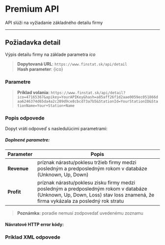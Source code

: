 # Premium API
API slúži na vyžiadanie základného detailu firmy

---
## Požiadavka detail
Výpis detailu firmy na základe parametra *ico*
> **Dopytovaná URL**: ```https://www.finstat.sk/api/detail```<br />
> **Hash parameter**: {ico}
### Parametre
[](../parts/parameters-detail.md ':include')

[](../parts/parameters.md ':include')


> **Príklad volania:** ```https://www.finstat.sk/api/detail?ico=47165367&apikey=YourAPIKey&hash=a85aff26f1d2aae0059ec051866daa6246374d65da4a2c289d9ce8cbcd73a7b5&StationId=YourStationID&StationName=Your+Station+Name```
### Popis odpovede

Dopyt vráti odpoveď s nasledulúcimi parametrami:

[](../parts/api-basic.md ':include')

[](../parts/api-premium.md ':include')

##### Doplnené parametre:
| Parameter | Popis |
| ----------- | ----------- |
| **Revenue**| príznak nárastu/poklesu tržieb firmy medzi posledným a predposledným rokom v databáze (Unknown, Up, Down) |
| **Profit**| príznak nárastu/poklesu zisku firmy medzi posledným a predposledným rokom v databáze (Unknown, Up, Down, Loss) stav loss znamená, že firma vykázala za posledný rok stratu |

> **Poznámka:** poradie nemusí zodpovedať uvedenému zoznamu

#### Návratové HTTP error kódy:
[](../parts/httperrorcodes-detail.md ':include')

[](../parts/httperrorcodes.md ':include')

### Príklad XML odpovede
[](../../examples/premium.md ':include')

[](../parts/anonymized.md ':include')

[](../../examples/detail-an.md ':include')